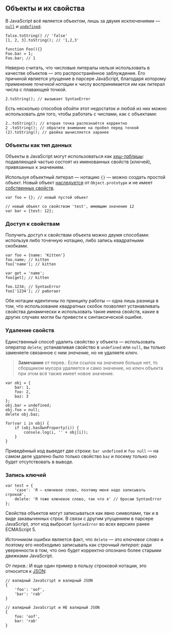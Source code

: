 ## Объекты и их свойства

В JavaScript всё является объектом, лишь за двумя исключениями — [`null`](#core.undefined) и [`undefined`](#core.undefined).

    false.toString() // 'false'
    [1, 2, 3].toString(); // '1,2,3'

    function Foo(){}
    Foo.bar = 1;
    Foo.bar; // 1

Неверно считать, что числовые литералы нельзя использовать в качестве объектов — это распространённое заблуждение. Его причиной является упущение в парсере JavaScript, благодаря которому применение *точечной нотации* к числу воспринимается им как литерал числа с плавающей точкой.

    2.toString(); // вызывает SyntaxError

Есть несколько способов обойти этот недостаток и любой из них можно использовать для того, чтобы работать с числами, как с объектами:

    2..toString(); // вторая точка распознаётся корректно
    2 .toString(); // обратите внимание на пробел перед точкой
    (2).toString(); // двойка вычисляется заранее

### Объекты как тип данных

Объекты в JavaScript могут использоваться как [*хеш-таблицы*][1]: подавляющей частью состоят из именованных свойств (ключей), привязанных к значениям.

Используя объектный литерал — нотацию `{}` — можно создать простой объект. Новый объект [наследуется](#object.prototype) от `Object.prototype` и не имеет [собственных свойств](#object.hasownproperty).

    var foo = {}; // новый пустой объект

    // новый объект со свойством 'test', имеющим значение 12
    var bar = {test: 12};

### Доступ к свойствам

Получить доступ к свойствам объекта можно двумя способами: используя либо точечную нотацию, либо запись квадратными скобками.

    var foo = {name: 'Kitten'}
    foo.name; // kitten
    foo['name']; // kitten

    var get = 'name';
    foo[get]; // kitten

    foo.1234; // SyntaxError
    foo['1234']; // работает

Обе нотации идентичны по принципу работы — одна лишь разница в том, что использование квадратных скобок позволяет устанавливать свойства динамически и использовать такие имена свойств, какие в других случаях могли бы привести к синтаксической ошибке.

### Удаление свойств

Единственный способ удалить свойство у объекта — использовать оператор `delete`; устанавливая свойство в `undefined` или `null`, вы только заменяете связанное с ним *значение*, но не удаляете *ключ*.

> **Замечание** от перев.: Если ссылок на значение больше нет, то сборщиком мусора удаляется и само значение, но ключ объекта при этом всё также имеет новое значение.

    var obj = {
        bar: 1,
        foo: 2,
        baz: 3
    };
    obj.bar = undefined;
    obj.foo = null;
    delete obj.baz;

    for(var i in obj) {
        if (obj.hasOwnProperty(i)) {
            console.log(i, '' + obj[i]);
        }
    }

Приведённый код выведет две строки: `bar undefined` и `foo null` — на самом деле удалено было только свойство `baz` и посему только оно будет отсутствовать в выводе.

### Запись ключей

    var test = {
        'case': 'Я — ключевое слово, поэтому меня надо записывать строкой',
        delete: 'Я тоже ключевое слово, так что я' // бросаю SyntaxError
    };

Свойства объектов могут записываться как явно символами, так и в виде закавыченных строк. В связи с другим упущением в парсере JavaScript, этот код выбросит `SyntaxError` во всех версиях ранее ECMAScript 5.

Источником ошибки является факт, что `delete` — это *ключевое слово* и поэтому его необходимо записывать как *строчный литерал*: ради уверенности в том, что оно будет корректно опознано более старыми движками JavaScript.

*От перев.:* И еще один пример в пользу строковой нотации, это относится к [JSON][2]:

    // валидный JavaScript и валидный JSON
    {
        'foo': 'oof',
        'bar': 'rab'
    }

    // валидный JavaScript и НЕ валидный JSON
    {
        foo: 'oof',
        bar: 'rab'
    }

[1]: http://ru.wikipedia.org/wiki/%D0%A5%D0%B5%D1%88-%D1%82%D0%B0%D0%B1%D0%BB%D0%B8%D1%86%D0%B0
[2]: http://ru.wikipedia.org/wiki/JSON

